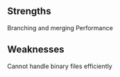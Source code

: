## Strengths
Branching and merging
Performance
## Weaknesses
Cannot handle binary files efficiently 
